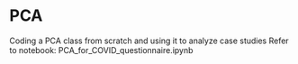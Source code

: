 # PCA
 Coding a PCA class from scratch and using it to analyze case studies
 Refer to notebook: PCA_for_COVID_questionnaire.ipynb
